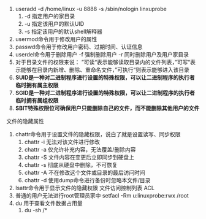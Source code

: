 1. useradd -d /home/linux -u 8888 -s /sbin/nologin linxuprobe
	1. -d 指定用户的家目录
	2. -u 指定该用户的默认UID
	3. -s 指定该用户的默认shell解释器
2. usermod命令用于修改用户的属性
3. passwd命令用于修改用户密码、过期时间、认证信息
4. userdel命令用于删除用户 -f 强制删除用户 -r 同时删除用户及用户家目录
5. 对于目录文件的权限来说： ”可读“表示能够读取目录内的文件列表，”可写“表示能够在目录内新增、删除、重命名文件，”可执行“则表示能够进入该目录
6. **SUID是一种对二进制程序进行设置的特殊权限，可以让二进制程序的执行者临时拥有属主权限**
7. **SGID是一种对二进制程序进行设置的特殊权限，可以让二进制程序的执行者临时拥有属组权限**
8. **SBIT特殊权限位可确保用户只能删除自己的文件，而不能删除其他用户的文件**

文件的隐藏属性
1. chattr命令用于设置文件的隐藏权限，说白了就是设置读写、同步权限
	1. chattr -i 无法对该文件进行修改
	2. chattr -a 仅允许补充内容，无法覆盖/删除内容
	3. chattr -S 文件内容在变更后立即同步到硬盘上
	4. chattr -s 彻底从硬盘中删除，不可恢复
	5. chattr -A 不在修改这个文件或目录的最后访问时间
	6. chattr -d 使用dump命令进行备份时忽略本文件/目录
2. lsattr命令用于显示文件的隐藏权限
文件访问控制列表 ACL
1. 普通的用户无法进行root管理员家中 setfacl -Rm u:linuxprobe:rwx /root
2. du 用于查看文件数据占用量
	1. du -sh /*

